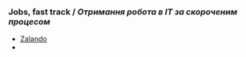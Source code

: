 ### Jobs, fast track / _Отримання робота в ІТ за скороченим процесом_

* [Zalando](https://jobs.zalando.com/en/ukraine-support?gh_src=22377bdd1us)
* 

